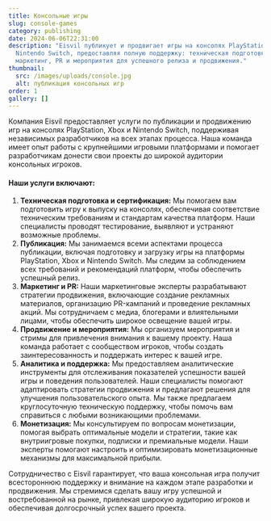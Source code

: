 ```yaml
---
title: Консольные игры
slug: console-games
category: publishing
date: 2024-06-06T22:31:00
description: "Eisvil публикует и продвигает игры на консолях PlayStation, Xbox и
  Nintendo Switch, предоставляя полную поддержку: техническая подготовка,
  маркетинг, PR и мероприятия для успешного релиза и продвижения."
thumbnail:
  src: /images/uploads/console.jpg
  alt: публикация консольных игр
order: 1
gallery: []
---
```

Компания Eisvil предоставляет услуги по публикации и продвижению игр на консолях PlayStation, Xbox и Nintendo Switch, поддерживая независимых разработчиков на всех этапах процесса. Наша команда имеет опыт работы с крупнейшими игровыми платформами и помогает разработчикам донести свои проекты до широкой аудитории консольных игроков.

#### Наши услуги включают:

1. **Техническая подготовка и сертификация:** Мы помогаем вам подготовить игру к выпуску на консолях, обеспечивая соответствие техническим требованиям и стандартам качества платформ. Наши специалисты проводят тестирование, выявляют и устраняют возможные проблемы.
2. **Публикация:** Мы занимаемся всеми аспектами процесса публикации, включая подготовку и загрузку игры на платформы PlayStation, Xbox и Nintendo Switch. Мы следим за соблюдением всех требований и рекомендаций платформ, чтобы обеспечить успешный релиз.
3. **Маркетинг и PR:** Наши маркетинговые эксперты разрабатывают стратегии продвижения, включающие создание рекламных материалов, организацию PR-кампаний и проведение рекламных акций. Мы сотрудничаем с медиа, блогерами и влиятельными лицами, чтобы обеспечить широкое освещение вашей игры.
4. **Продвижение и мероприятия:** Мы организуем мероприятия и стримы для привлечения внимания к вашему проекту. Наша команда работает с сообществом игроков, чтобы создать заинтересованность и поддержать интерес к вашей игре.
5. **Аналитика и поддержка:** Мы предоставляем аналитические инструменты для отслеживания показателей успешности вашей игры и поведения пользователей. Наши специалисты помогают адаптировать стратегии продвижения и предлагают решения для улучшения пользовательского опыта. Мы также предлагаем круглосуточную техническую поддержку, чтобы помочь вам справиться с любыми возникающими проблемами.
6. **Монетизация:** Мы консультируем по вопросам монетизации, помогая выбрать оптимальные модели и стратегии, такие как внутриигровые покупки, подписки и премиальные модели. Наши эксперты помогают настроить и оптимизировать монетизационные механизмы для максимальной прибыли.

Сотрудничество с Eisvil гарантирует, что ваша консольная игра получит всестороннюю поддержку и внимание на каждом этапе разработки и продвижения. Мы стремимся сделать вашу игру успешной и востребованной на рынке, привлекая широкую аудиторию игроков и обеспечивая долгосрочный успех вашего проекта.
